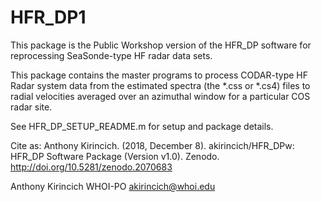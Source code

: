# HFR_DP1

This package is the Public Workshop version of the HFR_DP software for reprocessing SeaSonde-type HF radar data sets.

This package contains the master programs to process CODAR-type HF Radar
system data from the estimated spectra (the *.css or *.cs4) files to
radial velocities averaged over an azimuthal window for a particular 
COS radar site. 

See HFR_DP_SETUP_README.m for setup and package details.

Cite as:
Anthony Kirincich. (2018, December 8). akirincich/HFR_DPw: HFR_DP Software Package (Version v1.0). Zenodo. http://doi.org/10.5281/zenodo.2070683

Anthony Kirincich
WHOI-PO
akirincich@whoi.edu
